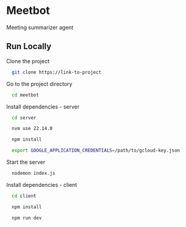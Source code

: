 
# Meetbot

Meeting summarizer agent



## Run Locally

Clone the project

```bash
  git clone https://link-to-project
```

Go to the project directory

```bash
  cd meetbot
```

Install dependencies - server
```bash
  cd server
```

```bash
  nvm use 22.14.0
```

```bash
  npm install
```

```bash
  export GOOGLE_APPLICATION_CREDENTIALS=/path/to/gcloud-key.json
```

Start the server

```bash
  nodemon index.js
```



Install dependencies - client

```bash
  cd client
```
```bash
  npm install
```
```bash
  npm run dev
```
